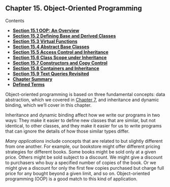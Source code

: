 <h2 id="filepos3778984">Chapter 15. Object-Oriented Programming</h2>
<p>Contents</p><ul><li><strong><a href="142-15.1._oop_an_overview.html#filepos3782427">Section 15.1 OOP: An Overview</a></strong></li><li><strong><a href="143-15.2._defining_base_and_derived_classes.html#filepos3795765">Section 15.2 Defining Base and Derived Classes</a></strong></li><li><strong><a href="144-15.3._virtual_functions.html#filepos3853256">Section 15.3 Virtual Functions</a></strong></li><li><strong><a href="145-15.4._abstract_base_classes.html#filepos3884701">Section 15.4 Abstract Base Classes</a></strong></li><li><strong><a href="146-15.5._access_control_and_inheritance.html#filepos3901534">Section 15.5 Access Control and Inheritance</a></strong></li><li><strong><a href="147-15.6._class_scope_under_inheritance.html#filepos3941072">Section 15.6 Class Scope under Inheritance</a></strong></li><li><strong><a href="148-15.7._constructors_and_copy_control.html#filepos3973987">Section 15.7 Constructors and Copy Control</a></strong></li><li><strong><a href="149-15.8._containers_and_inheritance.html#filepos4017857">Section 15.8 Containers and Inheritance</a></strong></li><li><strong><a href="150-15.9._text_queries_revisited.html#filepos4051570">Section 15.9 Text Queries Revisited</a></strong></li><li><strong><a href="151-chapter_summary.html#filepos4137640">Chapter Summary</a></strong></li><li><strong><a href="152-defined_terms.html#filepos4139953">Defined Terms</a></strong></li></ul>

<p>Object-oriented programming is based on three fundamental concepts: data abstraction, which we covered in <a href="072-chapter_7._classes.html#filepos1741323">Chapter 7</a>, and inheritance and dynamic binding, which we’ll cover in this chapter.</p>
<p>Inheritance and dynamic binding affect how we write our programs in two ways: They make it easier to define new classes that are similar, but not identical, to other classes, and they make it easier for us to write programs that can ignore the details of how those similar types differ.</p>
<p><a id="filepos3781801"></a><em>Many applications</em> include concepts that are related to but slightly different from one another. For example, our bookstore might offer different pricing strategies for different books. Some books might be sold only at a given price. Others might be sold subject to a discount. We might give a discount to purchasers who buy a specified number of copies of the book. Or we might give a discount for only the first few copies purchased but charge full price for any bought beyond a given limit, and so on. Object-oriented programming (OOP) is a good match to this kind of application.</p>

